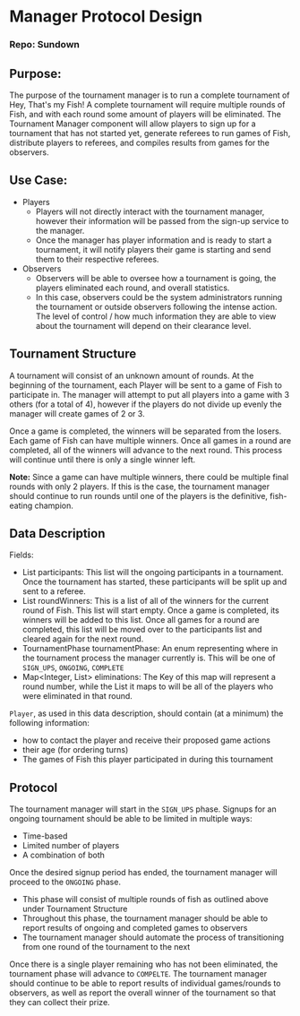 # Manager Protocol Design
### Repo: Sundown

## Purpose:
The purpose of the tournament manager is to run a complete tournament of Hey,
That's my Fish! A complete tournament will require multiple rounds of Fish,
and with each round some amount of players will be eliminated. The Tournament Manager
component will allow players to sign up for a tournament that has not started yet,
generate referees to run games of Fish, distribute players to referees, and
compiles results from games for the observers.

## Use Case:
- Players
  - Players will not directly interact with the tournament manager, however
  their information will be passed from the sign-up service to the manager.
  - Once the manager has player information and is ready to start a tournament,
  it will notify players their game is starting and send them to their
  respective referees.
- Observers
  - Observers will be able to oversee how a tournament is going, the players eliminated
  each round, and overall statistics.
  - In this case, observers could be the system administrators running the tournament
  or outside observers following the intense action. The level of control / how much
  information they are able to view about the tournament will depend on their
  clearance level.

## Tournament Structure
A tournament will consist of an unknown amount of rounds. At the beginning of the tournament,
each Player will be sent to a game of Fish to participate in. The manager will attempt
to put all players into a game with 3 others (for a total of 4), however if the players
do not divide up evenly the manager will create games of 2 or 3.

Once a game is completed, the winners will be separated from the losers. Each game of Fish
can have multiple winners. Once all games in a round are completed, all of the winners
will advance to the next round. This process will continue until there is only a single
winner left.

**Note:** Since a game can have multiple winners, there could be multiple final rounds
with only 2 players. If this is the case, the tournament manager should continue to
run rounds until one of the players is the definitive, fish-eating champion.

## Data Description
Fields:
- List<Player> participants: This list will the ongoing participants in a tournament. Once
the tournament has started, these participants will be split up and sent to a referee.
- List<Player> roundWinners: This is a list of all of the winners for the current round
of Fish. This list will start empty. Once a game is completed, its winners will be added
to this list. Once all games for a round are completed, this list will be moved over
to the participants list and cleared again for the next round.
- TournamentPhase tournamentPhase: An enum representing where in the tournament process
the manager currently is. This will be one of `SIGN_UPS`, `ONGOING`, `COMPLETE`
- Map<Integer, List<Player>> eliminations: The Key of this map will represent a round number,
while the List it maps to will be all of the players who were eliminated in that round.

`Player`, as used in this data description, should contain (at a minimum) the following information:
- how to contact the player and receive their proposed game actions
- their age (for ordering turns)
- The games of Fish this player participated in during this tournament


## Protocol
The tournament manager will start in the `SIGN_UPS` phase. Signups for an ongoing
tournament should be able to be limited in multiple ways:
- Time-based
- Limited number of players
- A combination of both

Once the desired signup period has ended, the tournament manager will proceed to the
`ONGOING` phase.
- This phase will consist of multiple rounds of fish as outlined above under Tournament Structure
- Throughout this phase, the tournament manager should be able to report results of
ongoing and completed games to observers
- The tournament manager should automate the process of transitioning from one round
of the tournament to the next

Once there is a single player remaining who has not been eliminated, the tournament
phase will advance to `COMPELTE`. The tournament manager should continue to be able
to report results of individual games/rounds to observers, as well as report the
overall winner of the tournament so that they can collect their prize.

